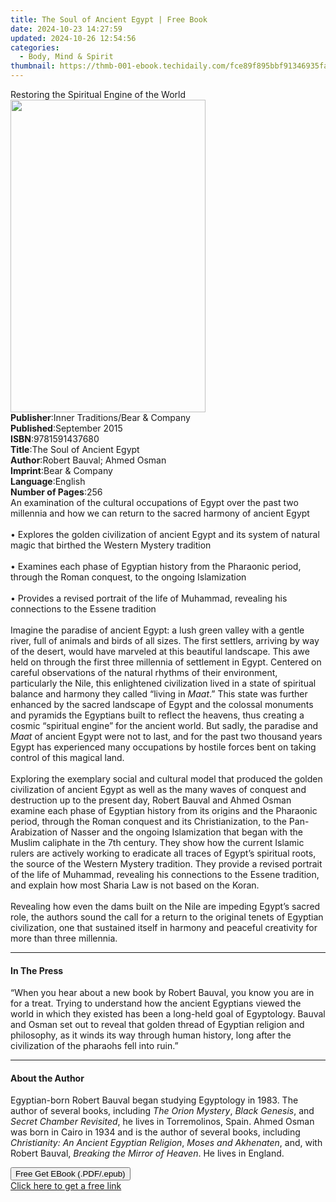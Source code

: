 ```yaml
---
title: The Soul of Ancient Egypt | Free Book
date: 2024-10-23 14:27:59
updated: 2024-10-26 12:54:56
categories:
  - Body, Mind & Spirit
thumbnail: https://thmb-001-ebook.techidaily.com/fce89f895bbf91346935facba518517fec1c68e262cb6503fb289211f163a472.jpg
---
```

<main id="book-container">
  <div class="flex flex-col">
    <div class="book-brief flex-1 py-6 px-4 sm:p-6 md:py-10 md:px-8">
      <!-- brief-->
      <div class="book-brief-main">
        Restoring the Spiritual Engine of the World
      </div>
    </div>
    <div
      class="book-meta-info flex-1 grid gap-4 col-start-1 col-end-3 row-start-1 sm:mb-6 sm:grid-cols-4 lg:gap-6 lg:col-start-2 lg:row-end-6 lg:row-span-6 lg:mb-0"
    >
      <div
        class="book-meta-info-left place-content-center mt-4 p-4 text-sm leading-6 col-start-2 col-span-2 dark:text-slate-400"
      >
        <img
          class="w-full h-500 object-cover rounded-lg sm:h-255 sm:col-span-2 lg:col-span-full"
          src="https://img-001-ebook.techidaily.com/a3f882b5cc028e779c839996929d888c80bc1c243487eedaaf20276e01584618.jpg"
          alt=""
          width="312"
          height="500"
        />
      </div>
      <div
        class="book-meta-info-right mt-2 col-start-1 row-start-2 col-span-3 self-center"
      >
        <!-- meta data  -->
        <div class="flex flex-col px-4 md:px-8">
          <div class="flex-1">
            <strong>Publisher</strong>:<span class="px-2"
              >Inner Traditions/Bear &amp; Company</span
            >
          </div>
          <div class="flex-1">
            <strong>Published</strong>:<span class="px-2">September 2015</span>
          </div>
          <div class="flex-1">
            <strong>ISBN</strong>:<span class="px-2">9781591437680</span>
          </div>
          <div class="flex-1">
            <strong>Title</strong>:<span class="px-2"
              >The Soul of Ancient Egypt</span
            >
          </div>
          <div class="flex-1">
            <strong>Author</strong>:<span class="px-2"
              >Robert Bauval; Ahmed Osman</span
            >
          </div>
          <div class="flex-1">
            <strong>Imprint</strong>:<span class="px-2"
              >Bear &amp; Company</span
            >
          </div>
          <div class="flex-1">
            <strong>Language</strong>:<span class="px-2">English</span>
          </div>
          <div class="flex-1">
            <strong>Number of Pages</strong>:<span class="px-2">256</span>
          </div>
        </div>
      </div>
    </div>
    <div class="book-description flex-1 py-6 px-4 sm:p-6 md:py-10 md:px-8">
      <div class="book-description-main">
        <div accordion-content="" id="description">
          An examination of the cultural occupations of Egypt over the past two
          millennia and how we can return to the sacred harmony of ancient Egypt
          <br />
          <br />• Explores the golden civilization of ancient Egypt and its
          system of natural magic that birthed the Western Mystery tradition
          <br />
          <br />• Examines each phase of Egyptian history from the Pharaonic
          period, through the Roman conquest, to the ongoing Islamization <br />
          <br />• Provides a revised portrait of the life of Muhammad, revealing
          his connections to the Essene tradition <br />
          <br />Imagine the paradise of ancient Egypt: a lush green valley with
          a gentle river, full of animals and birds of all sizes. The first
          settlers, arriving by way of the desert, would have marveled at this
          beautiful landscape. This awe held on through the first three
          millennia of settlement in Egypt. Centered on careful observations of
          the natural rhythms of their environment, particularly the Nile, this
          enlightened civilization lived in a state of spiritual balance and
          harmony they called “living in <i>Maat</i>.” This state was further
          enhanced by the sacred landscape of Egypt and the colossal monuments
          and pyramids the Egyptians built to reflect the heavens, thus creating
          a cosmic “spiritual engine” for the ancient world. But sadly, the
          paradise and <i>Maat </i>of ancient Egypt were not to last, and for
          the past two thousand years Egypt has experienced many occupations by
          hostile forces bent on taking control of this magical land. <br />
          <br />Exploring the exemplary social and cultural model that produced
          the golden civilization of ancient Egypt as well as the many waves of
          conquest and destruction up to the present day, Robert Bauval and
          Ahmed Osman examine each phase of Egyptian history from its origins
          and the Pharaonic period, through the Roman conquest and its
          Christianization, to the Pan-Arabization of Nasser and the ongoing
          Islamization that began with the Muslim caliphate in the 7th century.
          They show how the current Islamic rulers are actively working to
          eradicate all traces of Egypt’s spiritual roots, the source of the
          Western Mystery tradition. They provide a revised portrait of the life
          of Muhammad, revealing his connections to the Essene tradition, and
          explain how most Sharia Law is not based on the Koran. <br />
          <br />Revealing how even the dams built on the Nile are impeding
          Egypt’s sacred role, the authors sound the call for a return to the
          original tenets of Egyptian civilization, one that sustained itself in
          harmony and peaceful creativity for more than three millennia.
        </div>
        <div class="accordion-fader"></div>
      </div>
    </div>
    <div class="book-excerpts flex-1 py-6 px-4 sm:p-6 md:py-10 md:px-8">
      <!-- excerpts-->
      <div class="book-excerpts-main">
        <hr />
        <h4 class="placeholder placeholder-heading">
          <span>In The Press</span>
        </h4>
        <p>
          “When you hear about a new book by Robert Bauval, you know you are in
          for a treat. Trying to understand how the ancient Egyptians viewed the
          world in which they existed has been a long-held goal of Egyptology.
          Bauval and Osman set out to reveal that golden thread of Egyptian
          religion and philosophy, as it winds its way through human history,
          long after the civilization of the pharaohs fell into ruin.”
        </p>
      </div>
    </div>
    <div class="book-about-author flex-1 py-6 px-4 sm:p-6 md:py-10 md:px-8">
      <!-- about author-->
      <div class="book-main-author-main">
        <hr />
        <h4 class="placeholder placeholder-heading">
          <span>About the Author</span>
        </h4>
        <p>
          Egyptian-born Robert Bauval began studying Egyptology in 1983. The
          author of several books, including <i>The Orion Mystery</i>,
          <i>Black Genesis</i>, and <i>Secret Chamber Revisited</i>, he lives in
          Torremolinos, Spain. Ahmed Osman was born in Cairo in 1934 and is the
          author of several books, including
          <i>Christianity: An Ancient Egyptian Religion</i>,
          <i>Moses and Akhenaten</i>, and, with Robert Bauval,
          <i>Breaking the Mirror of Heaven</i>. He lives in England.
        </p>
      </div>
    </div>
    <div class="book-free-get flex-1 py-6 px-4 sm:p-6 md:py-10 md:px-8">
      <button
        id="btn-free-get"
        class="bg-blue-500 hover:bg-blue-700 text-white font-bold py-2 px-4 rounded"
      >
        Free Get EBook (.PDF/.epub)
      </button>
      <div id="countdown-display" class="px-2 text-lg mt-2"></div>
      <a
        id="free-link"
        class="hidden bg-blue-500 hover:bg-blue-700 text-white font-bold py-2 px-4 rounded"
        href="https://www.ebooks.com/en-us/book/95782373/the-soul-of-ancient-egypt/robert-bauval/"
        target="_blank"
        >Click here to get a free link</a
      >
    </div>
    <script>
      let countdownTime = 0;
      let countdownInterval = null;
      document
        .getElementById('btn-free-get')
        .addEventListener('click', startCountdown);
      function startCountdown() {
        countdownTime = new Date().getTime() + 60000 * 3;
        countdownInterval = setInterval(updateCountdown, 1000);
        document.getElementById('btn-free-get').disabled = true;
        document
          .getElementById('btn-free-get')
          .classList.add('bg-gray-500', 'cursor-not-allowed');
      }
      function updateCountdown() {
        let currentTime = new Date().getTime();
        let timeLeft = countdownTime - currentTime;
        let secondsLeft = Math.floor(timeLeft / 1000);
        document.getElementById('countdown-display').innerHTML =
          `Remaining time: ${secondsLeft} seconds.`;
        if (secondsLeft <= 0) {
          clearInterval(countdownInterval);
          document.getElementById('btn-free-get').classList.add('hidden');
          document.getElementById('free-link').classList.remove('hidden');
          document.getElementById('countdown-display').innerHTML = '';
        }
      }
    </script>
  </div>
</main>
